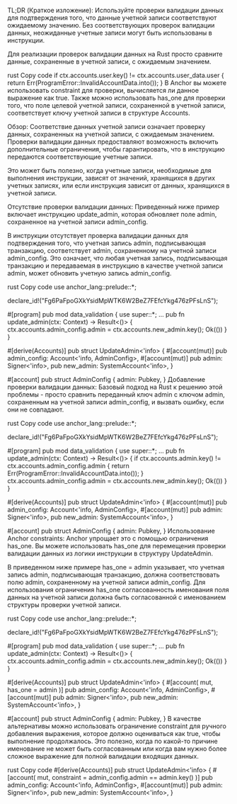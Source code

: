 TL;DR (Краткое изложение):
Используйте проверки валидации данных для подтверждения того, что данные учетной записи соответствуют ожидаемому значению. Без соответствующих проверок валидации данных, неожиданные учетные записи могут быть использованы в инструкции.

Для реализации проверок валидации данных на Rust просто сравните данные, сохраненные в учетной записи, с ожидаемым значением.

rust
Copy code
if ctx.accounts.user.key() != ctx.accounts.user_data.user {
    return Err(ProgramError::InvalidAccountData.into());
}
В Anchor вы можете использовать constraint для проверки, вычисляется ли данное выражение как true. Также можно использовать has_one для проверки того, что поле целевой учетной записи, сохраненной в учетной записи, соответствует ключу учетной записи в структуре Accounts.

Обзор:
Соответствие данных учетной записи означает проверку данных, сохраненных на учетной записи, с ожидаемым значением. Проверки валидации данных предоставляют возможность включить дополнительные ограничения, чтобы гарантировать, что в инструкцию передаются соответствующие учетные записи.

Это может быть полезно, когда учетные записи, необходимые для выполнения инструкции, зависят от значений, хранящихся в других учетных записях, или если инструкция зависит от данных, хранящихся в учетной записи.

Отсутствие проверки валидации данных:
Приведенный ниже пример включает инструкцию update_admin, которая обновляет поле admin, сохраненное на учетной записи admin_config.

В инструкции отсутствует проверка валидации данных для подтверждения того, что учетная запись admin, подписывающая транзакцию, соответствует admin, сохраненному на учетной записи admin_config. Это означает, что любая учетная запись, подписывающая транзакцию и передаваемая в инструкцию в качестве учетной записи admin, может обновить учетную запись admin_config.

rust
Copy code
use anchor_lang::prelude::*;

declare_id!("Fg6PaFpoGXkYsidMpWTK6W2BeZ7FEfcYkg476zPFsLnS");

#[program]
pub mod data_validation {
    use super::*;
    ...
    pub fn update_admin(ctx: Context<UpdateAdmin>) -> Result<()> {
        ctx.accounts.admin_config.admin = ctx.accounts.new_admin.key();
        Ok(())
    }
}

#[derive(Accounts)]
pub struct UpdateAdmin<'info> {
    #[account(mut)]
    pub admin_config: Account<'info, AdminConfig>,
    #[account(mut)]
    pub admin: Signer<'info>,
    pub new_admin: SystemAccount<'info>,
}

#[account]
pub struct AdminConfig {
    admin: Pubkey,
}
Добавление проверки валидации данных:
Базовый подход на Rust к решению этой проблемы - просто сравнить переданный ключ admin с ключом admin, сохраненным на учетной записи admin_config, и вызвать ошибку, если они не совпадают.

rust
Copy code
use anchor_lang::prelude::*;

declare_id!("Fg6PaFpoGXkYsidMpWTK6W2BeZ7FEfcYkg476zPFsLnS");

#[program]
pub mod data_validation {
    use super::*;
    ...
    pub fn update_admin(ctx: Context<UpdateAdmin>) -> Result<()> {
      if ctx.accounts.admin.key() != ctx.accounts.admin_config.admin {
            return Err(ProgramError::InvalidAccountData.into());
        }
        ctx.accounts.admin_config.admin = ctx.accounts.new_admin.key();
        Ok(())
    }
}

#[derive(Accounts)]
pub struct UpdateAdmin<'info> {
    #[account(mut)]
    pub admin_config: Account<'info, AdminConfig>,
    #[account(mut)]
    pub admin: Signer<'info>,
    pub new_admin: SystemAccount<'info>,
}

#[account]
pub struct AdminConfig {
    admin: Pubkey,
}
Использование Anchor constraints:
Anchor упрощает это с помощью ограничения has_one. Вы можете использовать has_one для перемещения проверки валидации данных из логики инструкции в структуру UpdateAdmin.

В приведенном ниже примере has_one = admin указывает, что учетная запись admin, подписывающая транзакцию, должна соответствовать полю admin, сохраненному на учетной записи admin_config. Для использования ограничения has_one согласованность именования поля данных на учетной записи должна быть согласованной с именованием структуры проверки учетной записи.

rust
Copy code
use anchor_lang::prelude::*;

declare_id!("Fg6PaFpoGXkYsidMpWTK6W2BeZ7FEfcYkg476zPFsLnS");

#[program]
pub mod data_validation {
    use super::*;
    ...
    pub fn update_admin(ctx: Context<UpdateAdmin>) -> Result<()> {
        ctx.accounts.admin_config.admin = ctx.accounts.new_admin.key();
        Ok(())
    }
}

#[derive(Accounts)]
pub struct UpdateAdmin<'info> {
    #[account(
        mut,
        has_one = admin
    )]
    pub admin_config: Account<'info, AdminConfig>,
    #[account(mut)]
    pub admin: Signer<'info>,
    pub new_admin: SystemAccount<'info>,
}

#[account]
pub struct AdminConfig {
    admin: Pubkey,
}
В качестве альтернативы можно использовать ограничение constraint для ручного добавления выражения, которое должно оцениваться как true, чтобы выполнение продолжалось. Это полезно, когда по какой-то причине именование не может быть согласованным или когда вам нужно более сложное выражение для полной валидации входящих данных.

rust
Copy code
#[derive(Accounts)]
pub struct UpdateAdmin<'info> {
    #[account(
        mut,
        constraint = admin_config.admin == admin.key()
    )]
    pub admin_config: Account<'info, AdminConfig>,
    #[account(mut)]
    pub admin: Signer<'info>,
    pub new_admin: SystemAccount<'info>,
}
